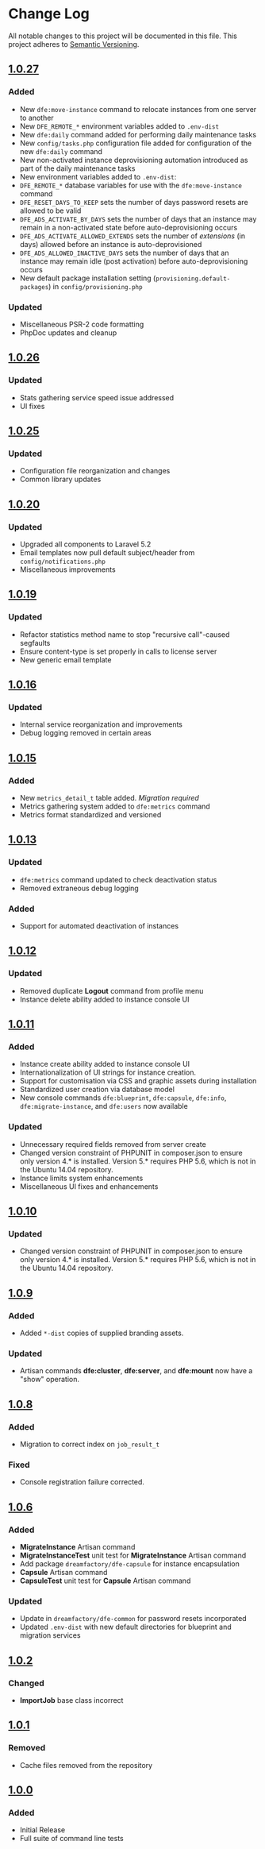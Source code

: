 # Change Log
All notable changes to this project will be documented in this file. This project adheres to [Semantic Versioning](http://semver.org/).

## [1.0.27][v1.0.27]
### Added
- New `dfe:move-instance` command to relocate instances from one server to another
- New `DFE_REMOTE_*` environment variables added to `.env-dist` 
- New `dfe:daily` command added for performing daily maintenance tasks
- New `config/tasks.php` configuration file added for configuration of the new `dfe:daily` command
- New non-activated instance deprovisioning automation introduced as part of the daily maintenance tasks
- New environment variables added to `.env-dist`:
 - `DFE_REMOTE_*` database variables for use with the `dfe:move-instance` command
 - `DFE_RESET_DAYS_TO_KEEP` sets the number of days password resets are allowed to be valid
 - `DFE_ADS_ACTIVATE_BY_DAYS` sets the number of days that an instance may remain in a non-activated state before auto-deprovisioning occurs
 - `DFE_ADS_ACTIVATE_ALLOWED_EXTENDS` sets the number of _extensions_ (in days) allowed before an instance is auto-deprovisioned
 - `DFE_ADS_ALLOWED_INACTIVE_DAYS` sets the number of days that an instance may remain idle (post activation) before auto-deprovisioning occurs
- New default package installation setting (`provisioning.default-packages`) in `config/provisioning.php` 

### Updated
- Miscellaneous PSR-2 code formatting
- PhpDoc updates and cleanup 

## [1.0.26][v1.0.26]
### Updated
- Stats gathering service speed issue addressed
- UI fixes

## [1.0.25][v1.0.25]
### Updated
- Configuration file reorganization and changes
- Common library updates

## [1.0.20][v1.0.20]
### Updated
- Upgraded all components to Laravel 5.2
- Email templates now pull default subject/header from `config/notifications.php`
- Miscellaneous improvements

## [1.0.19][v1.0.19]
### Updated
- Refactor statistics method name to stop "recursive call"-caused segfaults
- Ensure content-type is set properly in calls to license server
- New generic email template

## [1.0.16][v1.0.16]
### Updated
- Internal service reorganization and improvements
- Debug logging removed in certain areas

## [1.0.15][v1.0.15]
### Added
- New `metrics_detail_t` table added. *Migration required*
- Metrics gathering system added to `dfe:metrics` command
- Metrics format standardized and versioned

## [1.0.13][v1.0.13]
### Updated
- `dfe:metrics` command updated to check deactivation status
- Removed extraneous debug logging

### Added
- Support for automated deactivation of instances

## [1.0.12][v1.0.12]
### Updated
- Removed duplicate **Logout** command from profile menu
- Instance delete ability added to instance console UI

## [1.0.11][v1.0.11]
### Added
- Instance create ability added to instance console UI
- Internationalization of UI strings for instance creation.
- Support for customisation via CSS and graphic assets during installation
- Standardized user creation via database model
- New console commands `dfe:blueprint`, `dfe:capsule`, `dfe:info`, `dfe:migrate-instance`, and `dfe:users` now available

### Updated
- Unnecessary required fields removed from server create
- Changed version constraint of PHPUNIT in composer.json to ensure only version 4.* is installed. Version 5.* requires PHP 5.6, which is not in the Ubuntu 14.04 repository.
- Instance limits system enhancements
- Miscellaneous UI fixes and enhancements

## [1.0.10][v1.0.10]
### Updated
- Changed version constraint of PHPUNIT in composer.json to ensure only version 4.* is installed. Version 5.* requires PHP 5.6, which is not in the Ubuntu 14.04 repository.

## [1.0.9][v1.0.9]
### Added
- Added `*-dist` copies of supplied branding assets.

### Updated
- Artisan commands **dfe:cluster**, **dfe:server**, and **dfe:mount** now have a "show" operation. 

## [1.0.8][v1.0.8]
### Added
- Migration to correct index on `job_result_t`

### Fixed
- Console registration failure corrected.

## [1.0.6][v1.0.6]
### Added
- **MigrateInstance** Artisan command
- **MigrateInstanceTest** unit test for **MigrateInstance** Artisan command
- Add package `dreamfactory/dfe-capsule` for instance encapsulation
- **Capsule** Artisan command
- **CapsuleTest** unit test for **Capsule** Artisan command

### Updated
- Update in `dreamfactory/dfe-common` for password resets incorporated
- Updated `.env-dist` with new default directories for blueprint and migration services

## [1.0.2][v1.0.2]
### Changed
- **ImportJob** base class incorrect

## [1.0.1][v1.0.1]
### Removed
- Cache files removed from the repository

## [1.0.0][v1.0.0]
### Added
- Initial Release
- Full suite of command line tests

[v1.0.27]: https://github.com/dreamfactorysoftware/dfe-console/compare/1.0.26...1.0.27
[v1.0.26]: https://github.com/dreamfactorysoftware/dfe-console/compare/1.0.25...1.0.26
[v1.0.25]: https://github.com/dreamfactorysoftware/dfe-console/compare/1.0.20...1.0.25
[v1.0.20]: https://github.com/dreamfactorysoftware/dfe-console/compare/1.0.19...1.0.20
[v1.0.19]: https://github.com/dreamfactorysoftware/dfe-console/compare/1.0.16...1.0.19
[v1.0.16]: https://github.com/dreamfactorysoftware/dfe-console/compare/1.0.15...1.0.16
[v1.0.15]: https://github.com/dreamfactorysoftware/dfe-console/compare/1.0.14...1.0.15
[v1.0.13]: https://github.com/dreamfactorysoftware/dfe-console/compare/1.0.12...1.0.13
[v1.0.12]: https://github.com/dreamfactorysoftware/dfe-console/compare/1.0.11...1.0.12
[v1.0.11]: https://github.com/dreamfactorysoftware/dfe-console/compare/1.0.10...1.0.11
[v1.0.10]: https://github.com/dreamfactorysoftware/dfe-console/compare/1.0.9...1.0.10
[v1.0.9]: https://github.com/dreamfactorysoftware/dfe-console/compare/1.0.8...1.0.9
[v1.0.8]: https://github.com/dreamfactorysoftware/dfe-console/compare/1.0.6...1.0.8
[v1.0.6]: https://github.com/dreamfactorysoftware/dfe-console/compare/1.0.2...1.0.6
[v1.0.2]: https://github.com/dreamfactorysoftware/dfe-console/compare/1.0.1...1.0.2
[v1.0.1]: https://github.com/dreamfactorysoftware/dfe-console/compare/1.0.0...1.0.1
[v1.0.0]: https://github.com/dreamfactorysoftware/dfe-console/compare/master...1.0.0
[unstable]: https://github.com/dreamfactorysoftware/dfe-console/compare/develop...master
